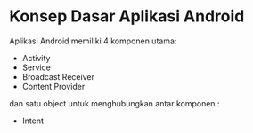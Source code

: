 # Konsep Dasar Aplikasi Android #

Aplikasi Android memiliki 4 komponen utama:

* Activity
* Service
* Broadcast Receiver
* Content Provider

dan satu object untuk menghubungkan antar komponen :

* Intent

